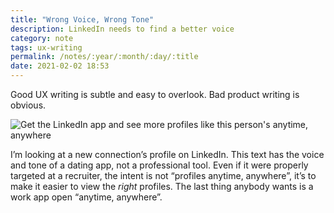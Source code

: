 ```yaml
---
title: "Wrong Voice, Wrong Tone"
description: LinkedIn needs to find a better voice
category: note
tags: ux-writing
permalink: /notes/:year/:month/:day/:title
date: 2021-02-02 18:53
---
```


Good UX writing is subtle and easy to overlook. Bad product writing is obvious. 

![Get the LinkedIn app and see more profiles like this person's anytime, anywhere](https://res.cloudinary.com/derekkedziora/image/upload/v1612284808/Blog%20Assets/2021-02-02/linkedin-voice_fw1mfh.png)

I’m looking at a new connection’s profile on LinkedIn. This text has the voice and tone of a dating app, not a professional tool. Even if it were properly targeted at a recruiter, the intent is not “profiles anytime, anywhere”, it’s to make it easier to view the *right* profiles. The last thing anybody wants is a work app open “anytime, anywhere”.  


